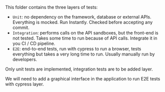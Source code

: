 This folder contains the three layers of tests:

- `Unit`: no dependency on the framework, database or external APIs. Everything is mocked. Run Instantly. Checked before accepting any commit.
- `Integration`: performs calls on the API sandboxes, but the front-end is not tested. Takes some time to run because of API calls. Integrate it in you CI / CD pipeline.
- `E2E`: end-to-end tests, run with cypress to run a browser, tests everything but takes a very long time to run. Usually manually run by developers.

Only unit tests are implemented, integration tests are to be added layer.

We will need to add a graphical interface in the application to run E2E tests with cypress layer.